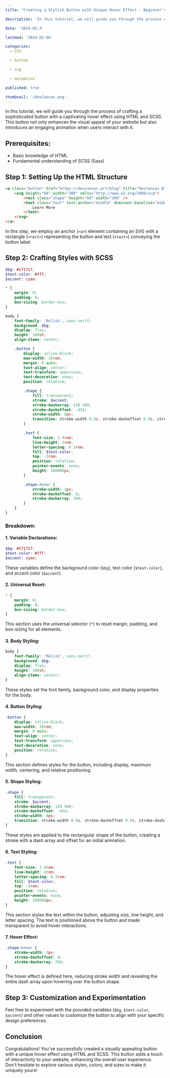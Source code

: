 ```yaml
---
title: "Creating a Stylish Button with Unique Hover Effect - Beginner's Tutorial"

description: 'In this tutorial, we will guide you through the process of crafting a sophisticated button with a captivating hover effect using HTML and SCSS. This button not only enhances the visual appeal of your website but also introduces an engaging animation when users interact with it.'

date: '2024-02-3'

lastmod: '2024-02-06'

categories:
  - CSS

  - button

  - svg

  - animation

published: true

thumbnail: '/devCanvas.png'
---
```


In this tutorial, we will guide you through the process of crafting a sophisticated button with a captivating hover effect using HTML and SCSS. This button not only enhances the visual appeal of your website but also introduces an engaging animation when users interact with it.

## Prerequisites:

- Basic knowledge of HTML
- Fundamental understanding of SCSS (Sass)

## Step 1: Setting Up the HTML Structure

```html
<a class="button" href="https://devcanvas.art/blog" title="DevCanvas Blog" target="_blank">
	<svg height="60" width="300" xmlns="http://www.w3.org/2000/svg">
		<rect class="shape" height="60" width="300" />
		<text class="text" text-anchor="middle" dominant-baseline="middle" x="50%" y="50%">
			Learn More
		</text>
	</svg>
</a>
```

In this step, we employ an anchor (`<a>`) element containing an SVG with a rectangle (`<rect>`) representing the button and text (`<text>`) conveying the button label.

## Step 2: Crafting Styles with SCSS

```scss
$bg: #171717;
$text-color: #fff;
$accent: cyan;

* {
	margin: 0;
	padding: 0;
	box-sizing: border-box;
}

body {
	font-family: 'Mulish', sans-serif;
	background: $bg;
	display: flex;
	height: 100vh;
	align-items: center;

	.button {
		display: inline-block;
		max-width: 20rem;
		margin: 0 auto;
		text-align: center;
		text-transform: uppercase;
		text-decoration: none;
		position: relative;

		.shape {
			fill: transparent;
			stroke: $accent;
			stroke-dasharray: 120 500;
			stroke-dashoffset: -454;
			stroke-width: 8px;
			transition: stroke-width 0.9s, stroke-dashoffset 0.9s, stroke-dasharray 0.9s;
		}

		.text {
			font-size: 1.4rem;
			line-height: 2rem;
			letter-spacing: 0.3rem;
			fill: $text-color;
			top: -3rem;
			position: relative;
			pointer-events: none;
			height: 100000px;
		}

		.shape:hover {
			stroke-width: 3px;
			stroke-dashoffset: 0;
			stroke-dasharray: 760;
		}
	}
}
```

### Breakdown:

#### 1. **Variable Declarations:**

```scss
$bg: #171717;
$text-color: #fff;
$accent: cyan;
```

These variables define the background color (`$bg`), text color (`$text-color`), and accent color (`$accent`).

#### 2. **Universal Reset:**

```scss
* {
	margin: 0;
	padding: 0;
	box-sizing: border-box;
}
```

This section uses the universal selector (`*`) to reset margin, padding, and box-sizing for all elements.

#### 3. **Body Styling:**

```scss
body {
	font-family: 'Mulish', sans-serif;
	background: $bg;
	display: flex;
	height: 100vh;
	align-items: center;
}
```

These styles set the font family, background color, and display properties for the body.

#### 4. **Button Styling:**

```scss
.button {
	display: inline-block;
	max-width: 20rem;
	margin: 0 auto;
	text-align: center;
	text-transform: uppercase;
	text-decoration: none;
	position: relative;
}
```

This section defines styles for the button, including display, maximum width, centering, and relative positioning.

#### 5. **Shape Styling:**

```scss
.shape {
	fill: transparent;
	stroke: $accent;
	stroke-dasharray: 120 500;
	stroke-dashoffset: -454;
	stroke-width: 8px;
	transition: stroke-width 0.9s, stroke-dashoffset 0.9s, stroke-dasharray 0.9s;
}
```

These styles are applied to the rectangular shape of the button, creating a stroke with a dash array and offset for an initial animation.

#### 6. **Text Styling:**

```scss
.text {
	font-size: 1.4rem;
	line-height: 2rem;
	letter-spacing: 0.3rem;
	fill: $text-color;
	top: -3rem;
	position: relative;
	pointer-events: none;
	height: 100000px;
}
```

This section styles the text within the button, adjusting size, line height, and letter spacing. The text is positioned above the button and made transparent to avoid hover interactions.

#### 7. **Hover Effect:**

```scss
.shape:hover {
	stroke-width: 3px;
	stroke-dashoffset: 0;
	stroke-dasharray: 760;
}
```

The hover effect is defined here, reducing stroke width and revealing the entire dash array upon hovering over the button shape.

## Step 3: Customization and Experimentation

Feel free to experiment with the provided variables (`$bg`, `$text-color`, `$accent`) and other values to customize the button to align with your specific design preferences.

## Conclusion

Congratulations! You've successfully created a visually appealing button with a unique hover effect using HTML and SCSS. This button adds a touch of interactivity to your website, enhancing the overall user experience. Don't hesitate to explore various styles, colors, and sizes to make it uniquely yours!
